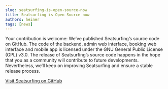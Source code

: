 ```yaml
---
slug: seatsurfing-is-open-source-now
title: Seatsurfing is Open Source now
authors: heiner
tags: [news]
---
```


Your contribution is welcome: We’ve published Seatsurfing’s source code on GitHub. The code of the backend, admin web interface, booking web interface and mobile app is licensed under the GNU General Public License (GPL) v3.0. The release of Seatsurfing’s source code happens in the hope that you as a community will contribute to future developments. Nevertheless, we’ll keep on improving Seatsurfing and ensure a stable release process.

<!-- truncate -->

[Visit Seatsurfing on GitHub](https://github.com/seatsurfing/backend)